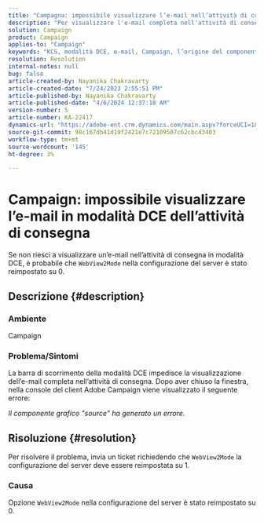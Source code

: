 ```yaml
---
title: "Campagna: impossibile visualizzare l’e-mail nell’attività di consegna in modalità DCE"
description: "Per visualizzare l'e-mail completa nell'attività di consegna, richiedere che la configurazione del server WebView2Mode sia reimpostata su 1."
solution: Campaign
product: Campaign
applies-to: "Campaign"
keywords: "KCS, modalità DCE, e-mail, Campaign, l’origine del componente grafico ha generato un errore, attività di consegna"
resolution: Resolution
internal-notes: null
bug: false
article-created-by: Nayanika Chakravarty
article-created-date: "7/24/2023 2:55:51 PM"
article-published-by: Nayanika Chakravarty
article-published-date: "4/6/2024 12:37:18 AM"
version-number: 5
article-number: KA-22417
dynamics-url: "https://adobe-ent.crm.dynamics.com/main.aspx?forceUCI=1&pagetype=entityrecord&etn=knowledgearticle&id=156f902c-322a-ee11-bdf4-6045bd0065f9"
source-git-commit: 98c167db41d19f2421e7c72109507c62cbc43403
workflow-type: tm+mt
source-wordcount: '145'
ht-degree: 3%

---
```


# Campaign: impossibile visualizzare l’e-mail in modalità DCE dell’attività di consegna


Se non riesci a visualizzare un’e-mail nell’attività di consegna in modalità DCE, è probabile che `WebView2Mode` nella configurazione del server è stato reimpostato su 0.

## Descrizione {#description}


### Ambiente

Campaign

### Problema/Sintomi

La barra di scorrimento della modalità DCE impedisce la visualizzazione dell’e-mail completa nell’attività di consegna. Dopo aver chiuso la finestra, nella console del client Adobe Campaign viene visualizzato il seguente errore:

*Il componente grafico &quot;source&quot; ha generato un errore.*


## Risoluzione {#resolution}


Per risolvere il problema, invia un ticket richiedendo che `WebView2Mode` la configurazione del server deve essere reimpostata su 1.

### Causa

Opzione `WebView2Mode` nella configurazione del server è stato reimpostato su 0.
